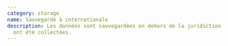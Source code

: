 ```yaml
---
category: storage
name: Sauvegardé à internationale
description: Les données sont sauvegardées en dehors de la juridiction où elles
  ont été collectées.
---
```

